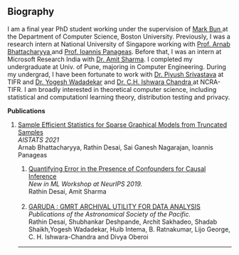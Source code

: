 ## Biography
I am a final year PhD student working under the supervision of <a href = "https://cs-people.bu.edu/mbun/">Mark Bun </a> at the Department of Computer Science, Boston University. Previously, I was a research intern at National University of Singapore working with <a href = "https://www.comp.nus.edu.sg/~arnab/">Prof. Arnab Bhattacharyya </a> and <a href="https://panageas.github.io">Prof. Ioannis Panageas</a>.
Before that, I was an intern at Microsoft Research India with <a href="amitsharma.in">Dr. Amit Sharma</a>. I completed my undergraduate at Univ. of Pune, majoring in Computer Engineering.
During my undergrad, I have been fortunate to work with <a href="http://www.tifr.res.in/~piyush.srivastava/">Dr. Piyush Srivastava</a> at TIFR and <a href="http://www.ncra.tifr.res.in/~yogesh/">Dr. Yogesh Wadadekar</a> and <a href="http://www.ncra.tifr.res.in/~ishwar/"> Dr. C.H. Ishwara Chandra </a> at NCRA-TIFR.
I am broadly interested in theoretical computer science, including statistical and computationl learning theory, distribution testing and privacy. 

**Publications**
<ol>
<li><a href="https://rathin20.github.io">Sample Efficient Statistics for Sparse Graphical Models from Truncated Samples</a></li>
  <em>AISTATS 2021</em><br>
  Arnab Bhattacharyya, Rathin Desai, Sai Ganesh Nagarajan, Ioannis Panageas
<br>
<ol>
<li> <a href="https://arxiv.org/pdf/1907.04805.pdf">Quantifying Error in the Presence of Confounders for Causal Inference</a> </li>
     <em>New in ML Workshop at NeurIPS 2019.</em><br>
     Rathin Desai, Amit Sharma
<br>
<br> 
<li> <a href = "https://arxiv.org/pdf/1812.02358.pdf"> 
  GARUDA : GMRT ARCHIVAL UTILITY FOR DATA ANALYSIS</a> </li>
     <em>Publications of the Astronomical Society of the Pacific.</em><br>
     Rathin Desai, Shubhankar Deshpande, Archit Sakhadeo, Shadab Shaikh,Yogesh Wadadekar, 
     Huib Intema, B. Ratnakumar, Lijo George, C. H. Ishwara-Chandra and Divya Oberoi
</ol>

---
<!-- <p style="font-size:11px">Page template forked from <a href="https://github.com/evanca/quick-portfolio">evanca</a></p> -->
<!-- Remove above link if you don't want to attibute -->
